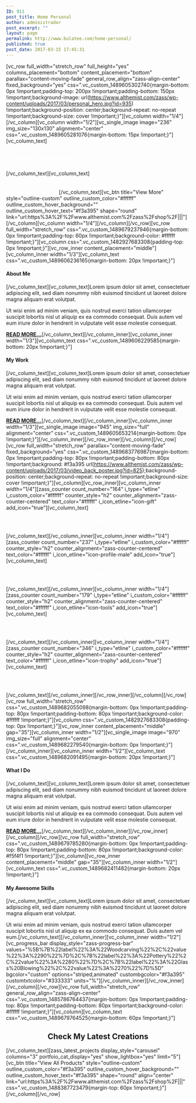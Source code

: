 ```yaml
---
ID: 911
post_title: Home Personal
author: administrador
post_excerpt: ""
layout: page
permalink: http://www.bulatee.com/home-personal/
published: true
post_date: 2017-03-15 17:45:31
---
```

[vc_row full_width="stretch_row" full_height="yes" columns_placement="bottom" content_placement="bottom" parallax="content-moving-fade" general_row_align="zass-align-center" fixed_background="yes" css=".vc_custom_1489605302740{margin-bottom: 0px !important;padding-top: 200px !important;padding-bottom: 150px !important;background-image: url(https://www.althemist.com/zass/wp-content/uploads/2017/03/personal_hero.jpg?id=935) !important;background-position: center;background-repeat: no-repeat !important;background-size: cover !important;}"][vc_column width="1/4"][/vc_column][vc_column width="1/2"][vc_single_image image="236" img_size="130x130" alignment="center" css=".vc_custom_1489605281076{margin-bottom: 15px !important;}"][vc_column_text]
<h2><span style="color: #ffffff;">Hand-Crafted with Love</span></h2>
[/vc_column_text][vc_column_text]<span style="color: #ffffff;">Consectetuer adipiscing elit, sed diam nonummy nibh euismod tincidunt ut laoreet dolore magna aliquam erat volutpat. Ut wisi enim ad minim veniam, quis nostrud. Donec vitae ex luctus augue aliquam varius.</span>[/vc_column_text][vc_btn title="View More" style="outline-custom" outline_custom_color="#ffffff" outline_custom_hover_background="" outline_custom_hover_text="#f3a395" shape="round" link="url:https%3A%2F%2Fwww.althemist.com%2Fzass%2Fshop%2F|||"][/vc_column][vc_column width="1/4"][/vc_column][/vc_row][vc_row full_width="stretch_row" css=".vc_custom_1489679237946{margin-bottom: 0px !important;padding-top: 60px !important;background-color: #ffffff !important;}"][vc_column css=".vc_custom_1482927683308{padding-top: 0px !important;}"][vc_row_inner content_placement="middle"][vc_column_inner width="1/3"][vc_column_text css=".vc_custom_1489606236165{margin-bottom: 20px !important;}"]
<h4>About Me</h4>
[/vc_column_text][vc_column_text]Lorem ipsum dolor sit amet, consectetuer adipiscing elit, sed diam nonummy nibh euismod tincidunt ut laoreet dolore magna aliquam erat volutpat.

Ut wisi enim ad minim veniam, quis nostrud exerci tation ullamcorper suscipit lobortis nisl ut aliquip ex ea commodo consequat. Duis autem vel eum iriure dolor in hendrerit in vulputate velit esse molestie consequat.

<a href="#"><strong>READ MORE...</strong></a>[/vc_column_text][/vc_column_inner][vc_column_inner width="1/3"][vc_column_text css=".vc_custom_1489606229585{margin-bottom: 20px !important;}"]
<h4>My Work</h4>
[/vc_column_text][vc_column_text]Lorem ipsum dolor sit amet, consectetuer adipiscing elit, sed diam nonummy nibh euismod tincidunt ut laoreet dolore magna aliquam erat volutpat.

Ut wisi enim ad minim veniam, quis nostrud exerci tation ullamcorper suscipit lobortis nisl ut aliquip ex ea commodo consequat. Duis autem vel eum iriure dolor in hendrerit in vulputate velit esse molestie consequat.

<a href="#"><strong>READ MORE...</strong></a>[/vc_column_text][/vc_column_inner][vc_column_inner width="1/3"][vc_single_image image="945" img_size="full" alignment="center" css=".vc_custom_1489605653214{margin-bottom: 0px !important;}"][/vc_column_inner][/vc_row_inner][/vc_column][/vc_row][vc_row full_width="stretch_row" parallax="content-moving-fade" fixed_background="yes" css=".vc_custom_1489683776987{margin-bottom: 0px !important;padding-top: 80px !important;padding-bottom: 80px !important;background: #f3a395 url(https://www.althemist.com/zass/wp-content/uploads/2017/03/video_back_poster.jpg?id=825);background-position: center;background-repeat: no-repeat !important;background-size: cover !important;}"][vc_column][vc_row_inner][vc_column_inner width="1/4"][zass_counter count_number="164" i_type="etline" i_custom_color="#ffffff" counter_style="h2" counter_alignment="zass-counter-centered" text_color="#ffffff" i_icon_etline="icon-gift" add_icon="true"][vc_column_text]
<h5 style="text-align: center;"><span style="color: #ffffff;">Products</span></h5>
[/vc_column_text][/vc_column_inner][vc_column_inner width="1/4"][zass_counter count_number="237" i_type="etline" i_custom_color="#ffffff" counter_style="h2" counter_alignment="zass-counter-centered" text_color="#ffffff" i_icon_etline="icon-profile-male" add_icon="true"][vc_column_text]
<h5 style="text-align: center;"><span style="color: #ffffff;">Clients</span></h5>
[/vc_column_text][/vc_column_inner][vc_column_inner width="1/4"][zass_counter count_number="179" i_type="etline" i_custom_color="#ffffff" counter_style="h2" counter_alignment="zass-counter-centered" text_color="#ffffff" i_icon_etline="icon-tools" add_icon="true"][vc_column_text]
<h5 style="text-align: center;"><span style="color: #ffffff;">Projects</span></h5>
[/vc_column_text][/vc_column_inner][vc_column_inner width="1/4"][zass_counter count_number="346" i_type="etline" i_custom_color="#ffffff" counter_style="h2" counter_alignment="zass-counter-centered" text_color="#ffffff" i_icon_etline="icon-trophy" add_icon="true"][vc_column_text]
<h5 style="text-align: center;"><span style="color: #ffffff;">Awards</span></h5>
[/vc_column_text][/vc_column_inner][/vc_row_inner][/vc_column][/vc_row][vc_row full_width="stretch_row" css=".vc_custom_1489682055098{margin-bottom: 0px !important;padding-top: 80px !important;padding-bottom: 80px !important;background-color: #ffffff !important;}"][vc_column css=".vc_custom_1482927683308{padding-top: 0px !important;}"][vc_row_inner content_placement="middle" gap="35"][vc_column_inner width="1/2"][vc_single_image image="970" img_size="full" alignment="center" css=".vc_custom_1489682279540{margin-bottom: 0px !important;}"][/vc_column_inner][vc_column_inner width="1/2"][vc_column_text css=".vc_custom_1489682091495{margin-bottom: 20px !important;}"]
<h4>What I Do</h4>
[/vc_column_text][vc_column_text]Lorem ipsum dolor sit amet, consectetuer adipiscing elit, sed diam nonummy nibh euismod tincidunt ut laoreet dolore magna aliquam erat volutpat.

Ut wisi enim ad minim veniam, quis nostrud exerci tation ullamcorper suscipit lobortis nisl ut aliquip ex ea commodo consequat. Duis autem vel eum iriure dolor in hendrerit in vulputate velit esse molestie consequat.

<a href="#"><strong>READ MORE...</strong></a>[/vc_column_text][/vc_column_inner][/vc_row_inner][/vc_column][/vc_row][vc_row full_width="stretch_row" css=".vc_custom_1489679785280{margin-bottom: 0px !important;padding-top: 80px !important;padding-bottom: 80px !important;background-color: #f5f4f1 !important;}"][vc_column][vc_row_inner content_placement="middle" gap="35"][vc_column_inner width="1/2"][vc_column_text css=".vc_custom_1489682411482{margin-bottom: 20px !important;}"]
<h4>My Awesome Skills</h4>
[/vc_column_text][vc_column_text]Lorem ipsum dolor sit amet, consectetuer adipiscing elit, sed diam nonummy nibh euismod tincidunt ut laoreet dolore magna aliquam erat volutpat.

Ut wisi enim ad minim veniam, quis nostrud exerci tation ullamcorper suscipit lobortis nisl ut aliquip ex ea commodo consequat. Duis autem vel eum.[/vc_column_text][/vc_column_inner][vc_column_inner width="1/2"][vc_progress_bar display_style="zass-progress-bar" values="%5B%7B%22label%22%3A%22Woodcarving%22%2C%22value%22%3A%2290%22%7D%2C%7B%22label%22%3A%22Pottery%22%2C%22value%22%3A%2280%22%7D%2C%7B%22label%22%3A%22Glass%20Blowing%22%2C%22value%22%3A%2270%22%7D%5D" bgcolor="custom" options="striped,animated" custombgcolor="#f3a395" customtxtcolor="#333333" units="%"][/vc_column_inner][/vc_row_inner][/vc_column][/vc_row][vc_row full_width="stretch_row" general_row_align="zass-align-center" css=".vc_custom_1485786764437{margin-bottom: 0px !important;padding-top: 80px !important;padding-bottom: 80px !important;background-color: #ffffff !important;}"][vc_column][vc_column_text css=".vc_custom_1489679764525{margin-bottom: 60px !important;}"]
<h2 style="text-align: center;">Check My Latest Creations</h2>
[/vc_column_text][zass_latest_projects display_style="carousel" columns="3" portfoio_cat_display="yes" show_lightbox="yes" limit="5"][vc_btn title="View All Products" style="outline-custom" outline_custom_color="#f3a395" outline_custom_hover_background="" outline_custom_hover_text="#f3a395" shape="round" align="center" link="url:https%3A%2F%2Fwww.althemist.com%2Fzass%2Fshop%2F|||" css=".vc_custom_1488387723479{margin-top: 60px !important;}"][/vc_column][/vc_row]